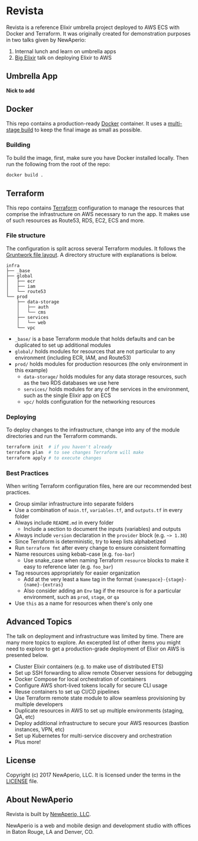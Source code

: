 # Revista

Revista is a reference Elixir umbrella project deployed to AWS ECS with Docker
and Terraform. It was originally created for demonstration purposes in two talks
given by NewAperio:

1. Internal lunch and learn on umbrella apps
2. [Big Elixir] talk on deploying Elixir to AWS

[big elixir]: https://newaperio.com/blog/elixir-in-the-cloud-at-the-big-elixir-2018

## Umbrella App

**Nick to add**

## Docker

This repo contains a production-ready [Docker] container. It uses a [multi-stage
build] to keep the final image as small as possible.

[docker]: https://www.docker.com
[multi-stage build]:
  https://docs.docker.com/develop/develop-images/multistage-build/

### Building

To build the image, first, make sure you have Docker installed locally. Then run
the following from the root of the repo:

```bash
docker build .
```

## Terraform

This repo contains [Terraform] configuration to manage the resources that
comprise the infrastructure on AWS necessary to run the app. It makes use of
such resources as Route53, RDS, EC2, ECS and more.

[terraform]: https://www.terraform.io

### File structure

The configuration is split across several Terraform modules. It follows the
[Gruntwork file layout]. A directory structure with explanations is below.

```text
infra
├── _base
├── global
│   ├── ecr
│   ├── iam
│   └── route53
└── prod
    ├── data-storage
    │   ├── auth
    │   └── cms
    ├── services
    │   └── web
    └── vpc
```

- `_base/` is a base Terraform module that holds defaults and can be duplicated
  to set up additional modules
- `global/` holds modules for resources that are not particular to any
  environment (including ECR, IAM, and Route53)
- `prod/` holds modules for production resources (the only environment in this
  example)
  - `data-storage/` holds modules for any data storage resources, such as the
    two RDS databases we use here
  - `services/` holds modules for any of the services in the environment, such
    as the single Elixir app on ECS
  - `vpc/` holds configuration for the networking resources

[gruntwork file layout]:
  https://blog.gruntwork.io/how-to-manage-terraform-state-28f5697e68fa

### Deploying

To deploy changes to the infrastructure, change into any of the module
directories and run the Terraform commands.

```bash
terraform init  # if you haven't already
terraform plan  # to see changes Terraform will make
terraform apply # to execute changes
```

### Best Practices

When writing Terraform configuration files, here are our recommended best
practices.

- Group similar infrastructure into separate folders
- Use a combination of `main.tf`, `variables.tf`, and `outputs.tf` in every
  folder
- Always include `README.md` in every folder
  - Include a section to document the inputs (variables) and outputs
- Always include `version` declaration in the `provider` block (e.g. `~> 1.38`)
- Since Terraform is deterministic, try to keep lists alphabetized
- Run `terraform fmt` after every change to ensure consistent formatting
- Name resources using kebab-case (e.g. `foo-bar`)
  - Use snake_case when naming Terraform `resource` blocks to make it easy to
    reference later (e.g. `foo_bar`)
- Tag resources appropriately for easier organization
  - Add at the very least a `Name` tag in the format
    `{namespace}-{stage}-{name}-{extras}`
  - Also consider adding an `Env` tag if the resource is for a particular
    environment, such as `prod`, `stage`, or `qa`
- Use `this` as a name for resources when there's only one

## Advanced Topics

The talk on deployment and infrastructure was limited by time. There are many
more topics to explore. An excerpted list of other items you might need to
explore to get a production-grade deployment of Elixir on AWS is presented
below.

- Cluster Elixir containers (e.g. to make use of distributed ETS)
- Set up SSH forwarding to allow remote Observer sessions for debugging
- Docker Compose for local orchestration of containers
- Configure AWS short-lived tokens locally for secure CLI usage
- Reuse containers to set up CI/CD pipelines
- Use Terraform remote state module to allow seamless provisioning by multiple
  developers
- Duplicate resources in AWS to set up multiple environments (staging, QA, etc)
- Deploy additional infrastructure to secure your AWS resources (bastion
  instances, VPN, etc)
- Set up Kubernetes for multi-service discovery and orchestration
- Plus more!

## License

Copyright (c) 2017 NewAperio, LLC. It is licensed under the terms in the
[LICENSE](/LICENSE) file.

## About NewAperio

Revista is built by [NewAperio, LLC](https://newaperio.com).

NewAperio is a web and mobile design and development studio with offices in
Baton Rouge, LA and Denver, CO.
